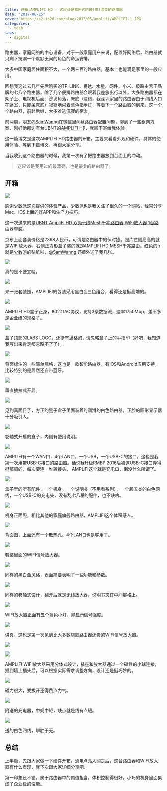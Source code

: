 ```yaml
---
title: 开箱:AMPLIFI HD - 这应该是我用过的最(贵)漂亮的路由器
date: "2017-06-15"
cover: https://c2.is26.com/blog/2017/06/amplifi/AMPLIFI-1.JPG
categories:
  - tech
tags:
  - digital
---
```


路由器，家庭网络的中心设备，对于一般家庭用户来说，配置好网络后，路由器就只剩下扮演一个默默无闻的角色的命运安排。

大多中国家庭居住面积不大，一个两三百的路由器，基本上也能满足家里的一般应用。

回想我这过去几年先后购买的TP-LINK、腾达、水星、网件、小米、极路由若干品牌的七八个路由器，除了几个便携路由器会跟着我差旅出行以外，大多路由器都在架子上、电视机后面、沙发角落，床底（没错，我深圳家里的路由器由于网线入口在卧室，只能呆床底）寂寥地闪着蓝色指示灯，等着下一个路由器的到来，这一个个路由器，前赴后继，大多难逃沉寂的宿命。

前两周，朋友[@SamWanng](https://weibo.com/n/SamWanng) ​​​​在微信里问我路由器配置问题，聊到了一些组网方案，刚好他那边有台UBNT的[AMPLIFI HD](https://store.amplifi.com/products/amplifi-mesh-router)，就顺丰寄给我体验。

这一篇博文是这次AMPLIFI HD路由器的开箱，主要来看看外观和硬件，具体的使用体验、等到下篇博文，再跟大家分享。

当我收到这个路由器的时候，我第一次有了把路由器放到台面上的冲动。

> 这应该是我用过的最漂亮，也是最贵的路由器了。

## 开箱

![](https://c2.is26.com/blog/2017/06/amplifi/AMPLIFI-1.JPG)

感谢[少数派](https://sspai.com/)这次提供的体验产品，少数派也是我关注了很久的一个网站，经常分享Mac、iOS上面的好APP和生产力技巧。

这一次送来的是[UBNT AmpliFi HD 双频无线Mesh千兆路由器 WiFi放大器 1台路由器](https://item.jd.com/11641510796.html)套装。

京东上面套装价格是2398人民币。可谓是路由器中的保时捷。照片左侧高高的就是WIFI放大器，右侧正方形盒子装的就是AMPLIFI HD MESH千兆路由。红色的π就是[少数派](https://sspai.com/)的贴纸啦，[@SamWanng](https://weibo.com/n/SamWanng) 还额外送了我几张。

![](https://c2.is26.com/blog/2017/06/amplifi/amp-jd.jpg)

真的是不便宜哇。

![](https://c2.is26.com/blog/2017/06/amplifi/AMPLIFI-10.JPG)

来一张套装照，AMPLIFI的包装采用黑白金三色组合，看得还是挺高端的。

![](https://c2.is26.com/blog/2017/06/amplifi/AMPLIFI-2.JPG)

AMPLIFI HD盒子正身，802.11AC协议，支持3条数据流，速率1750Mbp，差不多是企业级的规格了。

![](https://c2.is26.com/blog/2017/06/amplifi/AMPLIFI-4.JPG)

盒子顶部的LABS LOGO，还挺有逼格的，请忽略盒子上的手指印（好吧，我知道我写出来肯定都忽略不了了）。

![](https://c2.is26.com/blog/2017/06/amplifi/AMPLIFI-5.JPG)

背面标注的一些简单规格，这也是一款智能路由器，有iOS和Android应用支持，比较特别的是居然还自带蓝牙。

![](https://c2.is26.com/blog/2017/06/amplifi/AMPLIFI-11.JPG)

垂直抽拉式开启。

![](https://c2.is26.com/blog/2017/06/amplifi/AMPLIFI-13.JPG)

见到真面目了，方正的黑子盒子里面装着的圆滑的白色路由器，正脸的圆形显示器十分吸引人。

![](https://c2.is26.com/blog/2017/06/amplifi/AMPLIFI-14.JPG)

卷轴式开启的盒子，内侧有使用说明。

![](https://c2.is26.com/blog/2017/06/amplifi/AMPLIFI-15.JPG)

AMPLIFI有一个WAN口，4个LAN口，一个USB，一个USB-C的接口，这也是我第一次用带USB-C接口的路由器。话说我升级RMBP 2016后被这USB-C接口弄得挺郁闷的，每次要连一堆转接头， AMPLIFI这个就是充电口，倒没什么所谓了。

![](https://c2.is26.com/blog/2017/06/amplifi/AMPLIFI-20.JPG)

盒子里的所有配件，一个机身，一个说明书（不用看系列），一个超五类的白色网线，一个USB-C的充电头，没有乱七八糟的配件，也不缺啥。

![](https://c2.is26.com/blog/2017/06/amplifi/AMPLIFI-17.JPG)

机身正面照，相比其他的家庭旗舰路由器，AMPLIFI这个体积感人。

![](https://c2.is26.com/blog/2017/06/amplifi/AMPLIFI-19.JPG)

背面图，上面还有一个散热孔。4个LAN口也是够用了。

![](https://c2.is26.com/blog/2017/06/amplifi/AMPLIFI-7.JPG)

套装里面的WIFI信号放大器。

![](https://c2.is26.com/blog/2017/06/amplifi/AMPLIFI-8.JPG)

同样的黑白金风格，表面简要表明了一些功能和参数。

![](https://c2.is26.com/blog/2017/06/amplifi/AMPLIFI-23.JPG)

同样的卷轴式设计，翻开后就是无线放大器，说明书夹在中间那格上。

![](https://c2.is26.com/blog/2017/06/amplifi/AMPLIFI-25.JPG)

WIFI放大器正面有五个蓝色小灯，能显示信号强度。

![](https://c2.is26.com/blog/2017/06/amplifi/AMPLIFI-31.JPG)

讲真，这也是第一次见到比大多数旗舰路由器还贵的WIFI信号放大器。

![](https://c2.is26.com/blog/2017/06/amplifi/AMPLIFI-27.JPG)

![](https://c2.is26.com/blog/2017/06/amplifi/AMPLIFI-28.JPG)

AMPLIFI WIFI放大器采用分体式设计，插座和放大器通过一个磁性的小球连接，插到墙上插头后，可以根据实际需求调整方向，设计还是挺巧妙的。

![](https://c2.is26.com/blog/2017/06/amplifi/AMPLIFI-29.JPG)

磁力很大，要拔开还得费点力气。

![](https://c2.is26.com/blog/2017/06/amplifi/AMPLIFI-32.JPG)

附送的充电器，中规中矩，缺点就是线有点短。

![](https://c2.is26.com/blog/2017/06/amplifi/AMPLIFI-33.JPG)

送的白色网线，聊胜于无。

## 总结

上半篇，先跟大家做一下硬件开箱，通电点亮入网之后，这台路由器和WIFI放大器有什么表现，就下次跟大家详细分享吧。

第一印象还不错，属于路由器中的颜值担当，体积控制得很好，小巧的机身里面集成了企业级的性能。

